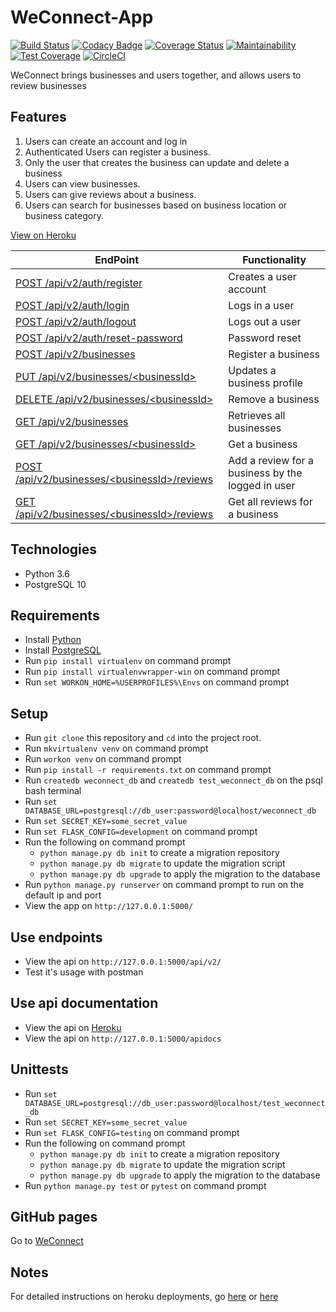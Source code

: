 # WeConnect-App

[![Build Status](https://travis-ci.org/Rwothoromo/WeConnect-App.svg?branch=master)](https://travis-ci.org/Rwothoromo/WeConnect-App)
[![Codacy Badge](https://api.codacy.com/project/badge/Grade/77986672d52f482abca70e59e314beba)](https://www.codacy.com/app/Rwothoromo/WeConnect-App?utm_source=github.com&amp;utm_medium=referral&amp;utm_content=Rwothoromo/WeConnect-App&amp;utm_campaign=Badge_Grade)
[![Coverage Status](https://coveralls.io/repos/github/Rwothoromo/WeConnect-App/badge.svg?branch=master)](https://coveralls.io/github/Rwothoromo/WeConnect-App?branch=master)
[![Maintainability](https://api.codeclimate.com/v1/badges/a5415dbb6881457126bd/maintainability)](https://codeclimate.com/github/Rwothoromo/WeConnect-App/maintainability)
[![Test Coverage](https://api.codeclimate.com/v1/badges/a5415dbb6881457126bd/test_coverage)](https://codeclimate.com/github/Rwothoromo/WeConnect-App/test_coverage)
[![CircleCI](https://circleci.com/gh/Rwothoromo/WeConnect-App/tree/master.svg?style=svg)](https://circleci.com/gh/Rwothoromo/WeConnect-App/tree/master)

WeConnect brings businesses and users together, and allows users to review businesses

## Features

1. Users can create an account and log in
2. Authenticated Users can register a business.
3. Only the user that creates the business can update and delete a business
4. Users can view businesses.
5. Users can give reviews about a business.
6. Users can search for businesses based on business location or business category.

[View on Heroku](https://weconnect-api-v2-rwothoromo.herokuapp.com/apidocs/)

| EndPoint                                             | Functionality                                    |
| ---------------------------------------------------- | ------------------------------------------------ |
| [POST   /api/v2/auth/register](https://weconnect-api-v2-rwothoromo.herokuapp.com/apidocs/#!/User/post_api_v2_auth_register)                    | Creates a user account                           |
| [POST   /api/v2/auth/login](https://weconnect-api-v2-rwothoromo.herokuapp.com/apidocs/#!/User/post_api_v2_auth_login)                       | Logs in a user                                   |
| [POST   /api/v2/auth/logout](https://weconnect-api-v2-rwothoromo.herokuapp.com/apidocs/#!/User/post_api_v2_auth_logout)                      | Logs out a user                                  |
| [POST   /api/v2/auth/reset-password](https://weconnect-api-v2-rwothoromo.herokuapp.com/apidocs/#!/User/post_api_v2_auth_reset_password)              | Password reset                                   |
| [POST   /api/v2/businesses](https://weconnect-api-v2-rwothoromo.herokuapp.com/apidocs/#!/Business/post_api_v2_businesses)                       | Register a business                              |
| [PUT    /api/v2/businesses/\<businessId>](https://weconnect-api-v2-rwothoromo.herokuapp.com/apidocs/#!/Business/put_api_v2_businesses_business_id)         | Updates a business profile                       |
| [DELETE /api/v2/businesses/\<businessId>](https://weconnect-api-v2-rwothoromo.herokuapp.com/apidocs/#!/Business/delete_api_v2_businesses_business_id)         | Remove a business                                |
| [GET    /api/v2/businesses](https://weconnect-api-v2-rwothoromo.herokuapp.com/apidocs/#!/Business/get_api_v2_businesses)                       | Retrieves all businesses                         |
| [GET    /api/v2/businesses/\<businessId>](https://weconnect-api-v2-rwothoromo.herokuapp.com/apidocs/#!/Business/get_api_v2_businesses_business_id)         | Get a business                                   |
| [POST   /api/v2/businesses/\<businessId>/reviews](https://weconnect-api-v2-rwothoromo.herokuapp.com/apidocs/#!/Business/post_api_v2_businesses_business_id_reviews) | Add a review for a business by the logged in user|
| [GET    /api/v2/businesses/\<businessId>/reviews](https://weconnect-api-v2-rwothoromo.herokuapp.com/apidocs/#!/Business/get_api_v2_businesses_business_id_reviews) | Get all reviews for a business                   |

## Technologies

* Python 3.6
* PostgreSQL 10

## Requirements

* Install [Python](https://www.python.org/downloads/)
* Install [PostgreSQL](https://www.postgresql.org/download/)
* Run `pip install virtualenv` on command prompt
* Run `pip install virtualenvwrapper-win` on command prompt
* Run `set WORKON_HOME=%USERPROFILES%\Envs` on command prompt

## Setup

* Run `git clone` this repository and `cd` into the project root.
* Run `mkvirtualenv venv` on command prompt
* Run `workon venv` on command prompt
* Run `pip install -r requirements.txt` on command prompt
* Run `createdb weconnect_db` and `createdb test_weconnect_db` on the psql bash terminal
* Run `set DATABASE_URL=postgresql://db_user:password@localhost/weconnect_db`
* Run `set SECRET_KEY=some_secret_value`
* Run `set FLASK_CONFIG=development` on command prompt
* Run the following on command prompt
  * `python manage.py db init` to create a migration repository
  * `python manage.py db migrate` to update the migration script
  * `python manage.py db upgrade` to apply the migration to the database
* Run `python manage.py runserver` on command prompt to run on the default ip and port
* View the app on `http://127.0.0.1:5000/`

## Use endpoints

* View the api on `http://127.0.0.1:5000/api/v2/`
* Test it's usage with postman

## Use api documentation

* View the api on [Heroku](https://weconnect-api-v2-rwothoromo.herokuapp.com/apidocs/)
* View the api on `http://127.0.0.1:5000/apidocs`

## Unittests

* Run `set DATABASE_URL=postgresql://db_user:password@localhost/test_weconnect_db`
* Run `set SECRET_KEY=some_secret_value`
* Run `set FLASK_CONFIG=testing` on command prompt
* Run the following on command prompt
  * `python manage.py db init` to create a migration repository
  * `python manage.py db migrate` to update the migration script
  * `python manage.py db upgrade` to apply the migration to the database
* Run `python manage.py test` or `pytest` on command prompt

## GitHub pages

Go to [WeConnect](https://rwothoromo.github.io/WeConnect-App/)

## Notes

For detailed instructions on heroku deployments, go [here](https://medium.com/@johnkagga/deploying-a-python-flask-app-to-heroku-41250bda27d0) or [here](https://devcenter.heroku.com/articles/heroku-cli)
